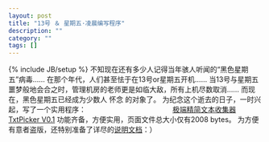 ```yaml
---
layout: post
title: "13号 ＆ 星期五·凌晨编写程序"
description: ""
category: ""
tags: []
---
```

{% include JB/setup %}
不知现在还有多少人记得当年骇人听闻的“黑色星期五”病毒……
在那个年代，人们甚至怯于在13号or星期五开机…… 当13号与星期五噩梦般地会合之时，管理机房的老师更是如临大敌，所有上机尽数取消……
而现在，黑色星期五已经成为少数人 怀念 的对象了。
为纪念这个逝去的日子，一时兴起，写了一个实用程序：
　　　　　　　　　　　　[极端精简文本收集器 TxtPicker V0.1](http://you.bbs.us/l/l/)
功能齐备，方便实用，页面文件总大小仅有2008 bytes。
为方便有意者盗版，还特别准备了详尽的[说明文档](http://you.bbs.us/l/l/a.asp?id=1)：）